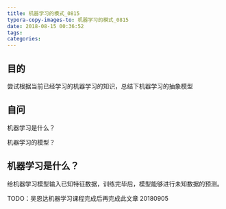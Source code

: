 ```yaml
---
title: 机器学习的模式_0815
typora-copy-images-to: 机器学习的模式_0815
date: 2018-08-15 00:36:52
tags:
categories:
---
```


## 目的
尝试根据当前已经学习的机器学习的知识，总结下机器学习的抽象模型

## 自问
机器学习是什么？

机器学习的模型？

## 机器学习是什么？

给机器学习模型输入已知特征数据，训练完毕后，模型能够进行未知数据的预测。

TODO：吴恩达机器学习课程完成后再完成此文章 20180905